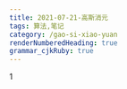 ```yaml
---
title: 2021-07-21-高斯消元
tags: 算法,笔记
category: /gao-si-xiao-yuan
renderNumberedHeading: true
grammar_cjkRuby: true
---
```

1
